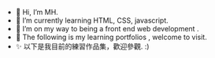 - 👋 Hi, I’m MH.
- 👀 I’m currently learning HTML, CSS, javascript.
- 🌱 I’m on my way to being a front end web development .
- 💞️ The following is my learning portfolios , welcome to visit.
- ✨ 以下是我目前的練習作品集，歡迎參觀. :)




<!---
tomy5566/tomy5566 is a ✨ specialrepository because its `README.md` (this file) appears on your GitHub profile.
You can click the Preview link to take a look at your changes.
- - 💞️ I’m looking to collaborate on ...
- 📫 How to reach me ...
interested in ...



--->
